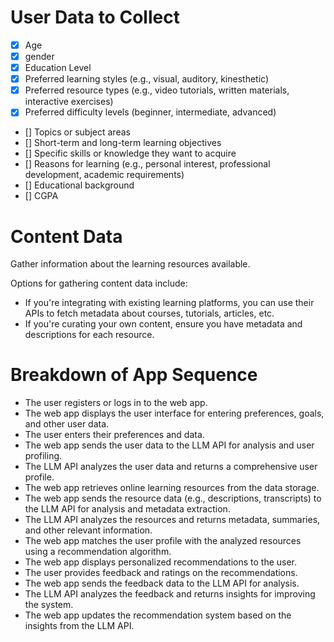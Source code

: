 # User Data to Collect

- [x] Age
- [x] gender
- [x] Education Level
- [x] Preferred learning styles (e.g., visual, auditory, kinesthetic)
- [x] Preferred resource types (e.g., video tutorials, written materials, interactive exercises)
- [x] Preferred difficulty levels (beginner, intermediate, advanced)
- [] Topics or subject areas
- [] Short-term and long-term learning objectives
- [] Specific skills or knowledge they want to acquire
- [] Reasons for learning (e.g., personal interest, professional development, academic requirements)
- [] Educational background
- [] CGPA

# Content Data

Gather information about the learning resources available.

Options for gathering content data include:

- If you're integrating with existing learning platforms, you can use their APIs to fetch metadata about courses, tutorials, articles, etc.
- If you're curating your own content, ensure you have metadata and descriptions for each resource.

# Breakdown of App Sequence

- The user registers or logs in to the web app.
- The web app displays the user interface for entering preferences, goals, and other user data.
- The user enters their preferences and data.
- The web app sends the user data to the LLM API for analysis and user profiling.
- The LLM API analyzes the user data and returns a comprehensive user profile.
- The web app retrieves online learning resources from the data storage.
- The web app sends the resource data (e.g., descriptions, transcripts) to the LLM API for analysis and metadata extraction.
- The LLM API analyzes the resources and returns metadata, summaries, and other relevant information.
- The web app matches the user profile with the analyzed resources using a recommendation algorithm.
- The web app displays personalized recommendations to the user.
- The user provides feedback and ratings on the recommendations.
- The web app sends the feedback data to the LLM API for analysis.
- The LLM API analyzes the feedback and returns insights for improving the system.
- The web app updates the recommendation system based on the insights from the LLM API.
